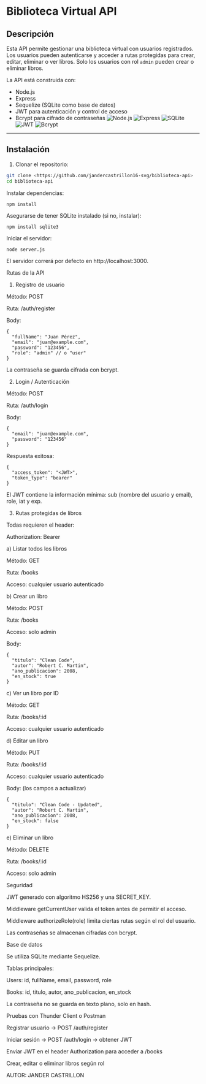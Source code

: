 # Biblioteca Virtual API

## Descripción
Esta API permite gestionar una biblioteca virtual con usuarios registrados. Los usuarios pueden autenticarse y acceder a rutas protegidas para crear, editar, eliminar o ver libros. Solo los usuarios con rol `admin` pueden crear o eliminar libros.

La API está construida con:

- Node.js
- Express
- Sequelize (SQLite como base de datos)
- JWT para autenticación y control de acceso
- Bcrypt para cifrado de contraseñas
![Node.js](https://cdn.jsdelivr.net/gh/devicons/devicon/icons/nodejs/nodejs-original.svg)
![Express](https://cdn.jsdelivr.net/gh/devicons/devicon/icons/express/express-original.svg)
![SQLite](https://cdn.jsdelivr.net/gh/devicons/devicon/icons/sqlite/sqlite-original.svg)
![JWT](https://cdn.jsdelivr.net/gh/devicons/devicon/icons/jsonwebtokens/jsonwebtokens-original.svg)
![Bcrypt](https://img.icons8.com/color/48/000000/bcrypt.png)

---

## Instalación

1. Clonar el repositorio:

```bash
git clone <https://github.com/jandercastrillon16-svg/biblioteca-api>
cd biblioteca-api
```

Instalar dependencias:
```
npm install
```

Asegurarse de tener SQLite instalado (si no, instalar):
```
npm install sqlite3
```

Iniciar el servidor:
```
node server.js
```

El servidor correrá por defecto en http://localhost:3000.

Rutas de la API
1. Registro de usuario

Método: POST

Ruta: /auth/register

Body:
```
{
  "fullName": "Juan Pérez",
  "email": "juan@example.com",
  "password": "123456",
  "role": "admin" // o "user"
}
```

La contraseña se guarda cifrada con bcrypt.

2. Login / Autenticación

Método: POST

Ruta: /auth/login

Body:
```
{
  "email": "juan@example.com",
  "password": "123456"
}
```

Respuesta exitosa:
```
{
  "access_token": "<JWT>",
  "token_type": "bearer"
}

```
El JWT contiene la información mínima: sub (nombre del usuario y email), role, iat y exp.

3. Rutas protegidas de libros

Todas requieren el header:

Authorization: Bearer <JWT>

a) Listar todos los libros

Método: GET

Ruta: /books

Acceso: cualquier usuario autenticado

b) Crear un libro

Método: POST

Ruta: /books

Acceso: solo admin

Body:
```
{
  "titulo": "Clean Code",
  "autor": "Robert C. Martin",
  "ano_publicacion": 2008,
  "en_stock": true
}
```
c) Ver un libro por ID

Método: GET

Ruta: /books/:id

Acceso: cualquier usuario autenticado

d) Editar un libro

Método: PUT

Ruta: /books/:id

Acceso: cualquier usuario autenticado

Body: (los campos a actualizar)
```
{
  "titulo": "Clean Code - Updated",
  "autor": "Robert C. Martin",
  "ano_publicacion": 2008,
  "en_stock": false
}
```
e) Eliminar un libro

Método: DELETE

Ruta: /books/:id

Acceso: solo admin

Seguridad

JWT generado con algoritmo HS256 y una SECRET_KEY.

Middleware getCurrentUser valida el token antes de permitir el acceso.

Middleware authorizeRole(role) limita ciertas rutas según el rol del usuario.

Las contraseñas se almacenan cifradas con bcrypt.

Base de datos

Se utiliza SQLite mediante Sequelize.

Tablas principales:

Users: id, fullName, email, password, role

Books: id, titulo, autor, ano_publicacion, en_stock

La contraseña no se guarda en texto plano, solo en hash.

Pruebas con Thunder Client o Postman

Registrar usuario → POST /auth/register

Iniciar sesión → POST /auth/login → obtener JWT

Enviar JWT en el header Authorization para acceder a /books

Crear, editar o eliminar libros según rol


AUTOR: JANDER CASTRILLON
